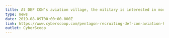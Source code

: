 ```yaml
---
title: At DEF CON’s aviation village, the military is interested in more than just the hacks
type: news
date: 2019-08-09T00:00:00.000Z
link: https://www.cyberscoop.com/pentagon-recruiting-def-con-aviation-hacking/
outlet: CyberScoop
---
```

